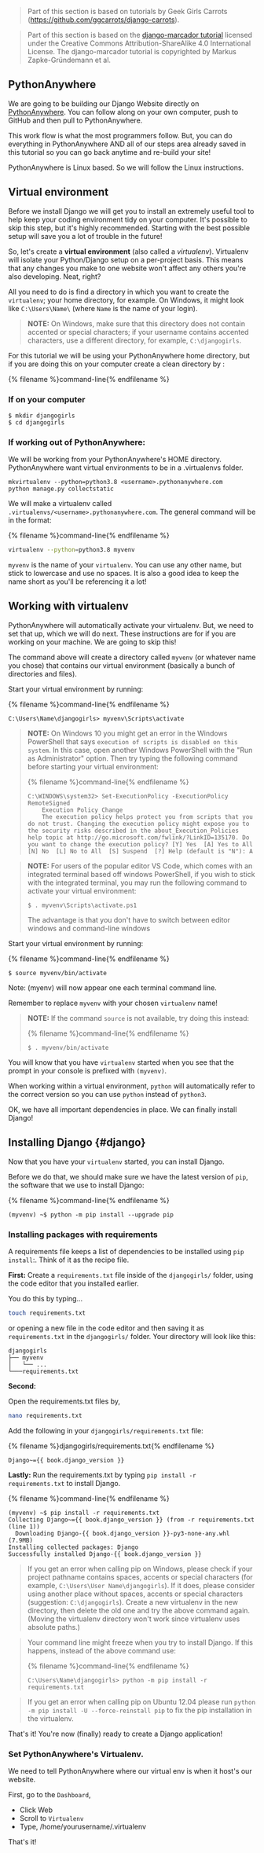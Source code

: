 > Part of this section is based on tutorials by Geek Girls Carrots (https://github.com/ggcarrots/django-carrots).

> Part of this section is based on the [django-marcador
tutorial](http://django-marcador.keimlink.de/) licensed under the Creative Commons
Attribution-ShareAlike 4.0 International License. The django-marcador tutorial
is copyrighted by Markus Zapke-Gründemann et al.

## PythonAnywhere
We are going to be building our Django Website directly on [PythonAnywhere](https://www.pythonanywhere.com/).
You can follow along on your own computer, push to GitHub and then pull to PythonAnywhere.  

This  work flow is what the most programmers follow.  But, you can do everything in PythonAnywhere AND all of our steps area 
already saved in this tutorial so you can go back anytime and re-build your site!

PythonAnywhere is Linux based.  So we will follow the Linux instructions.


## Virtual environment

Before we install Django we will get you to install an extremely useful tool to help keep your coding environment tidy on your computer. It's possible to skip this step, but it's highly recommended. Starting with the best possible setup will save you a lot of trouble in the future!

So, let's create a **virtual environment** (also called a *virtualenv*). Virtualenv will isolate your Python/Django setup on a per-project basis. This means that any changes you make to one website won't affect any others you're also developing. Neat, right?

All you need to do is find a directory in which you want to create the `virtualenv`; your home directory, for example. On Windows, it might look like `C:\Users\Name\` (where `Name` is the name of your login).

> __NOTE:__ On Windows, make sure that this directory does not contain accented or special characters; if your username contains accented characters, use a different directory, for example, `C:\djangogirls`.

For this tutorial we will be using your PythonAnywhere home directory, but if you are doing this on your computer create a clean directory by :

{% filename %}command-line{% endfilename %}

### If on your computer
```
$ mkdir djangogirls
$ cd djangogirls
```

### If working out of PythonAnywhere:
We will be working from your PythonAnywhere's HOME directory.
PythonAnywhere want virtual environments to be in a .virtualenvs folder.

```
mkvirtualenv --python=python3.8 <username>.pythonanywhere.com 
python manage.py collectstatic
```

We will make a virtualenv called `.virtualenvs/<username>.pythonanywhere.com`. The general command will be in the format:

{% filename %}command-line{% endfilename %}

```bash
virtualenv --python=python3.8 myvenv
```

`myvenv` is the name of your `virtualenv`. You can use any other name, but stick to lowercase and use no spaces. It is also a good idea to keep the name short as you'll be referencing it a lot!


## Working with virtualenv

PythonAnywhere will automatically activate your virtualenv.  But, we need to set that up, which we will do next. 
These instructions are for if you are working on your machine.  We are going to skip this!

The command above will create a directory called `myvenv` (or whatever name you chose) that contains our 
virtual environment (basically a bunch of directories and files).

<!--sec data-title="Working with virtualenv: Windows" data-id="virtualenv_windows"
data-collapse=true ces-->

Start your virtual environment by running:

{% filename %}command-line{% endfilename %}
```
C:\Users\Name\djangogirls> myvenv\Scripts\activate
```

> __NOTE:__ On Windows 10 you might get an error in the Windows PowerShell that says `execution of scripts is disabled on this system`. In this case, open another Windows PowerShell with the "Run as Administrator" option.  Then try typing the following command before starting your virtual environment:
>
>{% filename %}command-line{% endfilename %}
>```
>C:\WINDOWS\system32> Set-ExecutionPolicy -ExecutionPolicy RemoteSigned
>     Execution Policy Change
>     The execution policy helps protect you from scripts that you do not trust. Changing the execution policy might expose you to the security risks described in the about_Execution_Policies help topic at http://go.microsoft.com/fwlink/?LinkID=135170. Do you want to change the execution policy? [Y] Yes  [A] Yes to All  [N] No  [L] No to All  [S] Suspend  [?] Help (default is "N"): A
>```

<!-- (This comment separates the two blockquote blocks, so that GitBook and Crowdin don't merge them into a single block.) -->

> __NOTE:__ For users of the popular editor VS Code, which comes with an integrated terminal based off windows PowerShell, if you wish to stick with the integrated terminal, you may run the following command to activate your virtual environment:
>
>```
>$ . myvenv\Scripts\activate.ps1
>```
>The advantage is that you don't have to switch between editor windows and command-line windows


<!--endsec-->

<!--sec data-title="Working with virtualenv: Linux and OS X" data-id="virtualenv_linuxosx"
data-collapse=true ces-->

Start your virtual environment by running:

{% filename %}command-line{% endfilename %}
```
$ source myvenv/bin/activate
```

Note: (myenv) will now appear one each terminal command line.

Remember to replace `myvenv` with your chosen `virtualenv` name!

> __NOTE:__ If the command `source` is not available, try doing this instead:
>
>{% filename %}command-line{% endfilename %}
>```
>$ . myvenv/bin/activate
>```

<!--endsec-->

You will know that you have `virtualenv` started when you see that the prompt in your console is prefixed with `(myvenv)`.

When working within a virtual environment, `python` will automatically refer to the correct version so you can use `python` instead of `python3`.

OK, we have all important dependencies in place. We can finally install Django!



## Installing Django {#django}

Now that you have your `virtualenv` started, you can install Django.

Before we do that, we should make sure we have the latest version of `pip`, the software that we use to install Django:

{% filename %}command-line{% endfilename %}
```
(myvenv) ~$ python -m pip install --upgrade pip
```

### Installing packages with requirements

A requirements file keeps a list of dependencies to be installed using
`pip install`:.   Think of it as the recipe file.

**First:** Create a `requirements.txt` file inside of the `djangogirls/` folder, 
using the code editor that you installed earlier. 

You do this by typing... 

```bash
touch requirements.txt
```

or opening a new file in the code editor and then saving it 
as `requirements.txt` in the `djangogirls/` folder. Your directory will look like this:


```
djangogirls
├── myvenv
│   └── ...
└───requirements.txt
```

**Second:** 

Open the requirements.txt files by,
```bash
nano requirements.txt
````

Add the following in your `djangogirls/requirements.txt` file:

{% filename %}djangogirls/requirements.txt{% endfilename %}
```
Django~={{ book.django_version }}
```


**Lastly:** Run the requirements.txt by typing `pip install -r requirements.txt` to install Django.

{% filename %}command-line{% endfilename %}
```
(myvenv) ~$ pip install -r requirements.txt
Collecting Django~={{ book.django_version }} (from -r requirements.txt (line 1))
  Downloading Django-{{ book.django_version }}-py3-none-any.whl (7.9MB)
Installing collected packages: Django
Successfully installed Django-{{ book.django_version }}
```

<!--sec data-title="Installing Django: Windows" data-id="django_err_windows"
data-collapse=true ces-->

> If you get an error when calling pip on Windows, please check if your project pathname contains spaces, accents or special characters (for example, `C:\Users\User Name\djangogirls`). If it does, please consider using another place without spaces, accents or special characters (suggestion: `C:\djangogirls`). Create a new virtualenv in the new directory, then delete the old one and try the above command again. (Moving the virtualenv directory won't work since virtualenv uses absolute paths.)

<!--endsec-->

<!--sec data-title="Installing Django: Windows 8 and Windows 10" data-id="django_err_windows8and10"
data-collapse=true ces-->

> Your command line might freeze when you try to install Django. If this happens, instead of the above command use:
>
>{% filename %}command-line{% endfilename %}
>```
>C:\Users\Name\djangogirls> python -m pip install -r requirements.txt
>```

<!--endsec-->

<!--sec data-title="Installing Django: Linux" data-id="django_err_linux"
data-collapse=true ces-->

> If you get an error when calling pip on Ubuntu 12.04 please run `python -m pip install -U --force-reinstall pip` to fix the pip installation in the virtualenv.

<!--endsec-->

That's it! You're now (finally) ready to create a Django application!

### Set PythonAnywhere's Virtualenv.

We need to tell PythonAnywhere where our virtual env is when it host's our website.

First, go to the `Dashboard`,
* Click Web
* Scroll to `Virtualenv`
* Type, /home/yourusername/.virtualenv

That's it!